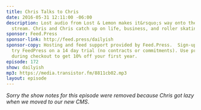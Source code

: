 ```yaml
---
title: Chris Talks to Chris
date: 2016-05-31 12:11:00 -06:00
description: Lost audio from Lost & Lemon makes it&rsquo;s way onto the Daily(ish)
  stream. Chris and Chris catch up on life, business, and roller skating pirate hats.
sponsor: Feed.Press
sponsor-link: http://feed.press/dailyish
sponsor-copy: Hosting and feed support provided by Feed.Press.  Sign-up today and
  try FeedPress on a 14 day trial (no contracts or commitments). Use promo code "dailyish"
  during checkout to get 10% off your first year.
episode: 172
show: dailyish
mp3: https://media.transistor.fm/8811cb02.mp3
layout: episode
---
```


<em>Sorry the show notes for this episode were removed because Chris got lazy when we moved to our new CMS</em>.
